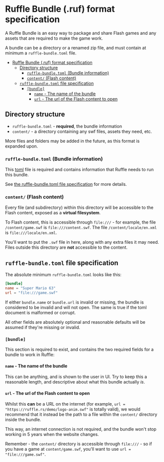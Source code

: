 # Ruffle Bundle (.ruf) format specification
A Ruffle Bundle is an easy way to package and share Flash games and any assets that are required to make the game work.

A bundle can be a directory or a renamed zip file, and must contain at minimum a `ruffle-bundle.toml` file.

<!-- TOC -->
* [Ruffle Bundle (.ruf) format specification](#ruffle-bundle-ruf-format-specification)
  * [Directory structure](#directory-structure)
    * [`ruffle-bundle.toml` (Bundle information)](#ruffle-bundletoml-bundle-information)
    * [`content/` (Flash content)](#content-flash-content)
  * [`ruffle-bundle.toml` file specification](#ruffle-bundletoml-file-specification)
    * [`[bundle]`](#bundle)
      * [`name` - The name of the bundle](#name---the-name-of-the-bundle)
      * [`url` - The url of the Flash content to open](#url---the-url-of-the-flash-content-to-open)
<!-- TOC -->

## Directory structure

- `ruffle-bundle.toml` - **required**, the bundle information
- `content/` - a directory containing any swf files, assets they need, etc.

More files and folders may be added in the future, as this format is expanded upon.

### `ruffle-bundle.toml` (Bundle information)
This [toml](https://toml.io/) file is required and contains information that Ruffle needs to run this bundle.

See [the ruffle-bundle.toml file specification](#bundletoml-file-specification) for more details.

### `content/` (Flash content)
Every file (and subdirectory) within this directory will be accessible to the Flash content, exposed as a **virtual filesystem**.

To Flash content, this is accessible through `file:///` - for example, the file `/content/game.swf` is `file:///content.swf`.
The file `/content/locale/en.xml` is `file:///locale/en.xml`.

You'll want to put the `.swf` file in here, along with any extra files it may need. Files outside this directory are **not** accessible to the content.

## `ruffle-bundle.toml` file specification
The absolute minimum `ruffle-bundle.toml` looks like this:
```toml
[bundle]
name = "Super Mario 63"
url = "file:///game.swf"
```

If either `bundle.name` or `bundle.url` is invalid or missing, the bundle is considered to be invalid and will not open.
The same is true if the toml document is malformed or corrupt.

All other fields are absolutely optional and reasonable defaults will be assumed if they're missing or invalid.

### `[bundle]`
This section is required to exist, and contains the two required fields for a bundle to work in Ruffle:

#### `name` - The name of the bundle
This can be anything, and is shown to the user in UI.
Try to keep this a reasonable length, and descriptive about what this bundle actually *is*.

#### `url` - The url of the Flash content to open
Whilst this **can** be a URL on the internet (for example, `url = "https://ruffle.rs/demo/logo-anim.swf"` is totally valid),
we would recommend that it instead be the path to a file within the `content/` directory inside the bundle.

This way, an internet connection is not required, and the bundle won't stop working in 5 years when the website changes.

Remember - the `content/` directory is accessible through `file:///` - so if you have a game at `content/game.swf`, you'll want to use `url = "file:///game.swf"`.

